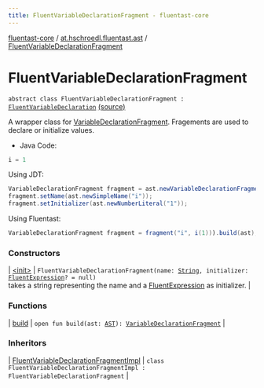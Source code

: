 ```yaml
---
title: FluentVariableDeclarationFragment - fluentast-core
---
```


[fluentast-core](../../index.html) / [at.hschroedl.fluentast.ast](../index.html) / [FluentVariableDeclarationFragment](.)

# FluentVariableDeclarationFragment

`abstract class FluentVariableDeclarationFragment : `[`FluentVariableDeclaration`](../-fluent-variable-declaration/index.html) [(source)](https://github.com/hschroedl/FluentAST/tree/master/core/src/main/kotlin//at.hschroedl.fluentast/ast/VariableDeclarationFragment.kt#L37)

A wrapper class for [VariableDeclarationFragment](https://help.eclipse.org/neon/topic/org.eclipse.jdt.doc.isv/reference/api/org/eclipse/jdt/core/dom/VariableDeclarationFragment.html). Fragements are used to declare or initialize values.

* Java Code:

``` java
i = 1
```

Using JDT:

``` java
VariableDeclarationFragment fragment = ast.newVariableDeclarationFragment();
fragment.setName(ast.newSimpleName("i"));
fragment.setInitializer(ast.newNumberLiteral("1"));
```

Using Fluentast:

``` java
VariableDeclarationFragment fragment = fragment("i", i(1))).build(ast);
```

### Constructors

| [&lt;init&gt;](-init-.html) | `FluentVariableDeclarationFragment(name: `[`String`](https://kotlinlang.org/api/latest/jvm/stdlib/kotlin/-string/index.html)`, initializer: `[`FluentExpression`](../../at.hschroedl.fluentast.ast.expression/-fluent-expression/index.html)`? = null)`<br>takes a string representing the name and a [FluentExpression](../../at.hschroedl.fluentast.ast.expression/-fluent-expression/index.html) as initializer. |

### Functions

| [build](build.html) | `open fun build(ast: `[`AST`](https://help.eclipse.org/neon/topic/org.eclipse.jdt.doc.isv/reference/api/org/eclipse/jdt/core/dom/AST.html)`): `[`VariableDeclarationFragment`](https://help.eclipse.org/neon/topic/org.eclipse.jdt.doc.isv/reference/api/org/eclipse/jdt/core/dom/VariableDeclarationFragment.html) |

### Inheritors

| [FluentVariableDeclarationFragmentImpl](../-fluent-variable-declaration-fragment-impl/index.html) | `class FluentVariableDeclarationFragmentImpl : FluentVariableDeclarationFragment` |

